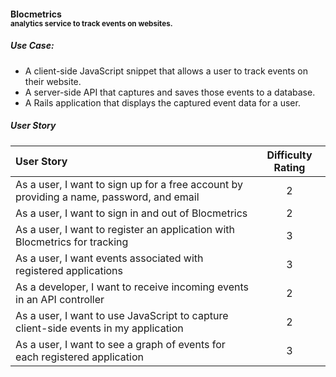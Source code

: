 #### Blocmetrics<br><small>analytics service to track events on websites.</small>

##### Use Case:
- A client-side JavaScript snippet that allows a user to track events on their website.
- A server-side API that captures and saves those events to a database.
- A Rails application that displays the captured event data for a user.

##### User Story
| User Story | Difficulty Rating |
|:---|:---:|
As a user, I want to sign up for a free account by providing a name, password, and email | 2
As a user, I want to sign in and out of Blocmetrics | 2
As a user, I want to register an application with Blocmetrics for tracking | 3
As a user, I want events associated with registered applications | 3
As a developer, I want to receive incoming events in an API controller | 2
As a user, I want to use JavaScript to capture client-side events in my application | 2
As a user, I want to see a graph of events for each registered application | 3